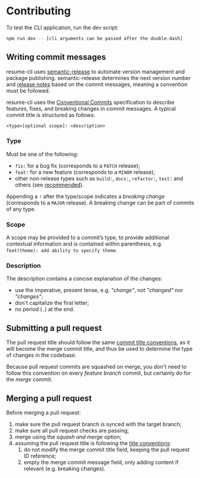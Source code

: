 # Contributing

To test the CLI application, run the dev script:

```sh
npm run dev -- [cli arguments can be passed after the double-dash]
```

## Writing commit messages

resume-cli uses [semantic-release](https://semantic-release.gitbook.io/) to automate version management and package publishing.
semantic-release determines the next version number and [release notes](https://github.com/jsonresume/resume-cli/releases) based on the commit messages, meaning a convention must be followed.

resume-cli uses the [Conventional Commits](https://www.conventionalcommits.org/) specification to describe features, fixes, and breaking changes in commit messages. A typical commit title is structured as follows:

```txt
<type>[optional scope]: <description>
```

### Type

Must be one of the following:

- `fix:` for a bug fix (corresponds to a `PATCH` release);
- `feat:` for a new feature (corresponds to a `MINOR` release);
- other non-release types such as `build:`, `docs:`, `refactor:`, `test:` and others (see [recommended](https://github.com/conventional-changelog/commitlint/tree/master/%40commitlint/config-conventional#type-enum)).

Appending a `!` after the type/scope indicates a _breaking change_ (corresponds to a `MAJOR` release). A breaking change can be part of commits of any type.

### Scope

A scope may be provided to a commit’s type, to provide additional contextual information and is contained within parenthesis, e.g. `feat(theme): add ability to specify theme`.

### Description

The description contains a concise explanation of the changes:

- use the imperative, present tense, e.g. _"change"_, not _"changed"_ nor _"changes"_;
- don't capitalize the first letter;
- no period (`.`) at the end.

## Submitting a pull request

The pull request title should follow the same [commit title conventions](#writing-commit-messages), as it will become the merge commit title, and thus be used to determine the type of changes in the codebase.

Because pull request commits are squashed on merge, you don't need to follow this convention on every _feature branch_ commit, but certainly do for the _merge_ commit.

## Merging a pull request

Before merging a pull request:

1. make sure the pull request branch is synced with the target branch;
2. make sure all pull request checks are passing;
3. merge using the _squash and merge_ option;
4. assuming the pull request title is following the [title conventions](#submitting-a-pull-request):
   1. do not modify the merge commit title field, keeping the pull request ID reference;
   2. empty the merge commit message field, only adding content if relevant (e.g. breaking changes).
